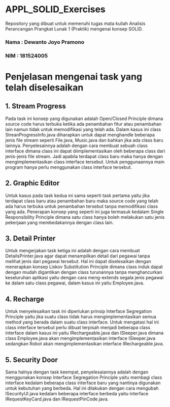 # APPL_SOLID_Exercises
Repository yang dibuat untuk memenuhi tugas mata kuliah Analisis Perancangan Prangkat Lunak 1 (Praktik) mengenai konsep SOLID.

### Nama  : Dewanto Joyo Pramono
### NIM   : 181524005

# Penjelasan mengenai task yang telah diselesaikan
## 1. Stream Progress
Pada task ini konsep yang digunakan adalah Open/Closed Principle dimana source code harus terbuka ketika ada penambahan fitur atau penambahan lain namun tidak untuk memodifikasi yang telah ada. Dalam kasus ini class StreanProgressInfo.java diharapkan untuk dapat menghandle beberapa jenis file stream seperti File.java, Music.java dan bahkan jika ada class baru lainnya. Penyelesainnya adalah dengan cara membuat sebuah class interface dimana class ini dapat diimplementasikan oleh beberapa class dari jenis-jenis file stream. Jadi apabila terdapat class baru maka hanya dengan mengimplementasikan class interface tersebut. Untuk penggunaannya main program hanya perlu menggunakan class interface tersebut.
## 2. Graphic Editor
Untuk kasus pada task kedua ini sama seperti task pertama yaitu jika terdapat class baru atau penambahan baru maka source code yang telah ada harus terbuka untuk penambahan tersebut tanpa memodifikasi class yang ada. Penerapan konsep yang seperti ini juga termasuk kedalam Single Responsibility Principle dimana satu class hanya boleh melakukan satu jenis pekerjaan yang membedakannya dengan class lain.
## 3. Detail Printer
Untuk mengerjakan task ketiga ini adalah dengan cara membuat DetailsPrinter.java agar dapat menampilkan detail dari pegawai tanpa melihat jenis dari pegawai tersebut. Hal ini dapat diselesaikan dengan menerapkan konsep Liskov Substitution Principle dimana class induk dapat dengan mudah digantikan dengan class turunannya tanpa menghancurkan keseluruhan aplikasi yaitu dengan cara meng-extends segala jenis pegawai ke dalam satu class pegawai, dalam kasus ini yaitu Employee.java.
## 4. Recharge
Untuk menyelesaikan task ini diperlukan prinsip Interface Segregation Principle yaitu jika suatu class tidak harus mengimplementasikan semua method yang berada dalam suatu class interface. Untuk mengatasi hal ini class interface tersebut perlu dibuat terpisah menjadi beberapa class interface dalam kasus ini yaitu IRechargeable.java dan ISleeper.java dimana class Employee.java akan mengimplementasikan interface ISleeper.java sedangkan Robot akan mengimplementasikan interface IRechargeable.java.
## 5. Security Door
Sama halnya dengan task keempat, penyelesaiannya adalah dengan menggunakan konsep Interface Segregation Principle yaitu membagi class interface kedalam beberapa class interface baru yang nantinya digunakan untuk kebutuhan yang berbeda. Hal ini dilakukan dengan cara mengubah ISecurityUI.java kedalam beberapa interface berbeda yaitu interface IRequestKeyCard.java dan IRequestPinCode.java.
